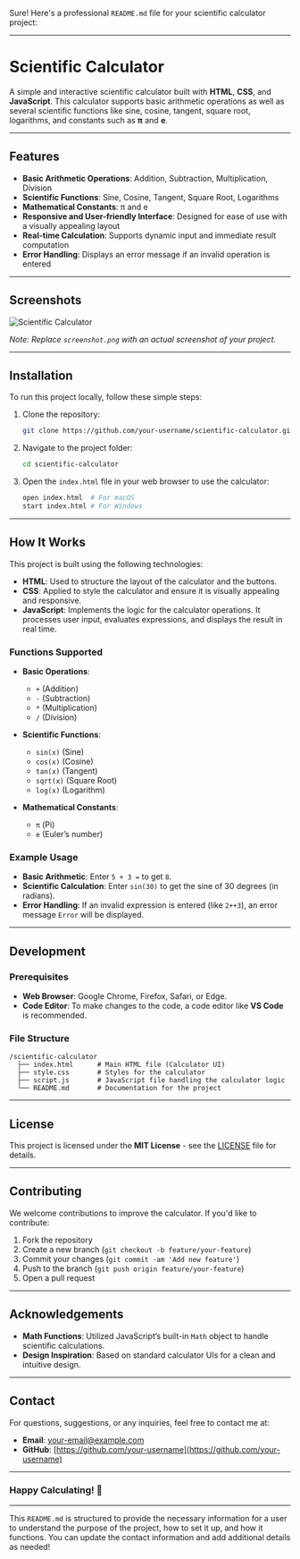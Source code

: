 Sure! Here's a professional `README.md` file for your scientific calculator project:

---

# Scientific Calculator

A simple and interactive scientific calculator built with **HTML**, **CSS**, and **JavaScript**. This calculator supports basic arithmetic operations as well as several scientific functions like sine, cosine, tangent, square root, logarithms, and constants such as **π** and **e**.

---

## Features

* **Basic Arithmetic Operations**: Addition, Subtraction, Multiplication, Division
* **Scientific Functions**: Sine, Cosine, Tangent, Square Root, Logarithms
* **Mathematical Constants**: π and e
* **Responsive and User-friendly Interface**: Designed for ease of use with a visually appealing layout
* **Real-time Calculation**: Supports dynamic input and immediate result computation
* **Error Handling**: Displays an error message if an invalid operation is entered

---

## Screenshots

![Scientific Calculator](screenshot.png)

*Note: Replace `screenshot.png` with an actual screenshot of your project.*

---

## Installation

To run this project locally, follow these simple steps:

1. Clone the repository:

   ```bash
   git clone https://github.com/your-username/scientific-calculator.git
   ```

2. Navigate to the project folder:

   ```bash
   cd scientific-calculator
   ```

3. Open the `index.html` file in your web browser to use the calculator:

   ```bash
   open index.html  # For macOS
   start index.html # For Windows
   ```

---

## How It Works

This project is built using the following technologies:

* **HTML**: Used to structure the layout of the calculator and the buttons.
* **CSS**: Applied to style the calculator and ensure it is visually appealing and responsive.
* **JavaScript**: Implements the logic for the calculator operations. It processes user input, evaluates expressions, and displays the result in real time.

### Functions Supported

* **Basic Operations**:

  * `+` (Addition)
  * `-` (Subtraction)
  * `*` (Multiplication)
  * `/` (Division)

* **Scientific Functions**:

  * `sin(x)` (Sine)
  * `cos(x)` (Cosine)
  * `tan(x)` (Tangent)
  * `sqrt(x)` (Square Root)
  * `log(x)` (Logarithm)

* **Mathematical Constants**:

  * `π` (Pi)
  * `e` (Euler’s number)

### Example Usage

* **Basic Arithmetic**: Enter `5 + 3 =` to get `8`.
* **Scientific Calculation**: Enter `sin(30)` to get the sine of 30 degrees (in radians).
* **Error Handling**: If an invalid expression is entered (like `2++3`), an error message `Error` will be displayed.

---

## Development

### Prerequisites

* **Web Browser**: Google Chrome, Firefox, Safari, or Edge.
* **Code Editor**: To make changes to the code, a code editor like **VS Code** is recommended.

### File Structure

```
/scientific-calculator
  ├── index.html      # Main HTML file (Calculator UI)
  ├── style.css       # Styles for the calculator
  ├── script.js       # JavaScript file handling the calculator logic
  └── README.md       # Documentation for the project
```

---

## License

This project is licensed under the **MIT License** - see the [LICENSE](LICENSE) file for details.

---

## Contributing

We welcome contributions to improve the calculator. If you'd like to contribute:

1. Fork the repository
2. Create a new branch (`git checkout -b feature/your-feature`)
3. Commit your changes (`git commit -am 'Add new feature'`)
4. Push to the branch (`git push origin feature/your-feature`)
5. Open a pull request

---

## Acknowledgements

* **Math Functions**: Utilized JavaScript’s built-in `Math` object to handle scientific calculations.
* **Design Inspiration**: Based on standard calculator UIs for a clean and intuitive design.

---

## Contact

For questions, suggestions, or any inquiries, feel free to contact me at:

* **Email**: [your-email@example.com](mailto:your-email@example.com)
* **GitHub**: [https://github.com/your-username](https://github.com/your-username)

---

### Happy Calculating! 🚀

---

This `README.md` is structured to provide the necessary information for a user to understand the purpose of the project, how to set it up, and how it functions. You can update the contact information and add additional details as needed!
